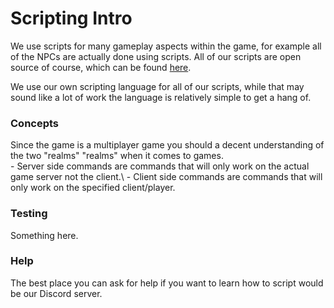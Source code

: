 # Scripting Intro
We use scripts for many gameplay aspects within the game, for example all of the NPCs are actually done using scripts. All of our scripts are open source of course, which can be found [here](https://github.com/MSRevive/MSCScripts).

We use our own scripting language for all of our scripts, while that may sound like a lot of work the language is relatively simple to get a hang of.

### Concepts
Since the game is a multiplayer game you should a decent understanding of the two "realms" "realms" when it comes to games.\
<Badge type="tip" text="server" vertical="middle" /> - Server side commands are commands that will only work on the actual game server not the client.\ 
<Badge type="tip" text="client" vertical="middle" /> - Client side commands are commands that will only work on the specified client/player.

### Testing
Something here.

### Help
The best place you can ask for help if you want to learn how to script would be our Discord server.